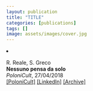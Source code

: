 ```yaml
---
layout: publication
title: "TITLE"
categories: [publications]
tags: []
image: assets/images/cover.jpg
---
```

<!-- Item: TODO -->
<li ><p>
R. Reale, S. Greco<br>
<b>Nessuno pensa da solo</b><br>
<i>PoloniCult</i>, 27/04/2018
<br />
<a href="https://polonicult.com/nessuno-pensa-da-solo/" target="_blank">[PoloniCult]</a>
<a href="https://www.linkedin.com/pulse/nessuno-pensa-da-solo-roberto-reale/" target="_blank">[LinkedIn]</a>
<a href="https://web.archive.org/web/*/https://polonicult.com/nessuno-pensa-da-solo/" target="_blank">[Archive]</a>
</p>
<div id="bib_TODO" class="bibtex noshow">
<pre>
</pre>
</div>
</li>
